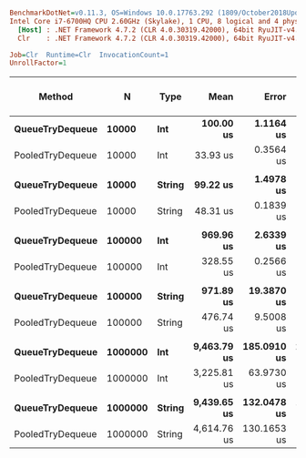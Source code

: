 ``` ini

BenchmarkDotNet=v0.11.3, OS=Windows 10.0.17763.292 (1809/October2018Update/Redstone5)
Intel Core i7-6700HQ CPU 2.60GHz (Skylake), 1 CPU, 8 logical and 4 physical cores
  [Host] : .NET Framework 4.7.2 (CLR 4.0.30319.42000), 64bit RyuJIT-v4.7.3324.0
  Clr    : .NET Framework 4.7.2 (CLR 4.0.30319.42000), 64bit RyuJIT-v4.7.3324.0

Job=Clr  Runtime=Clr  InvocationCount=1  
UnrollFactor=1  

```
|           Method |       N |   Type |        Mean |       Error |      StdDev |      Median | Ratio | RatioSD | Gen 0/1k Op | Gen 1/1k Op | Gen 2/1k Op | Allocated Memory/Op |
|----------------- |-------- |------- |------------:|------------:|------------:|------------:|------:|--------:|------------:|------------:|------------:|--------------------:|
|  **QueueTryDequeue** |   **10000** |    **Int** |   **100.00 us** |   **1.1164 us** |   **0.8716 us** |   **100.39 us** |  **1.00** |    **0.00** |           **-** |           **-** |           **-** |                   **-** |
| PooledTryDequeue |   10000 |    Int |    33.93 us |   0.3564 us |   0.2976 us |    34.01 us |  0.34 |    0.00 |           - |           - |           - |                   - |
|                  |         |        |             |             |             |             |       |         |             |             |             |                     |
|  **QueueTryDequeue** |   **10000** | **String** |    **99.22 us** |   **1.4978 us** |   **1.2507 us** |    **98.87 us** |  **1.00** |    **0.00** |           **-** |           **-** |           **-** |                   **-** |
| PooledTryDequeue |   10000 | String |    48.31 us |   0.1839 us |   0.1435 us |    48.28 us |  0.49 |    0.01 |           - |           - |           - |                   - |
|                  |         |        |             |             |             |             |       |         |             |             |             |                     |
|  **QueueTryDequeue** |  **100000** |    **Int** |   **969.96 us** |   **2.6339 us** |   **2.3349 us** |   **970.16 us** |  **1.00** |    **0.00** |           **-** |           **-** |           **-** |                   **-** |
| PooledTryDequeue |  100000 |    Int |   328.55 us |   0.2566 us |   0.2142 us |   328.61 us |  0.34 |    0.00 |           - |           - |           - |                   - |
|                  |         |        |             |             |             |             |       |         |             |             |             |                     |
|  **QueueTryDequeue** |  **100000** | **String** |   **971.89 us** |  **19.3870 us** |  **29.0176 us** |   **987.91 us** |  **1.00** |    **0.00** |           **-** |           **-** |           **-** |                   **-** |
| PooledTryDequeue |  100000 | String |   476.74 us |   9.5008 us |  21.4450 us |   483.28 us |  0.49 |    0.02 |           - |           - |           - |                   - |
|                  |         |        |             |             |             |             |       |         |             |             |             |                     |
|  **QueueTryDequeue** | **1000000** |    **Int** | **9,463.79 us** | **185.0910 us** | **277.0354 us** | **9,456.75 us** |  **1.00** |    **0.00** |           **-** |           **-** |           **-** |                   **-** |
| PooledTryDequeue | 1000000 |    Int | 3,225.81 us |  63.9730 us | 175.1251 us | 3,123.79 us |  0.34 |    0.02 |           - |           - |           - |                   - |
|                  |         |        |             |             |             |             |       |         |             |             |             |                     |
|  **QueueTryDequeue** | **1000000** | **String** | **9,439.65 us** | **132.0478 us** | **123.5176 us** | **9,434.69 us** |  **1.00** |    **0.00** |           **-** |           **-** |           **-** |                   **-** |
| PooledTryDequeue | 1000000 | String | 4,614.76 us | 130.1653 us | 121.7567 us | 4,563.27 us |  0.49 |    0.01 |           - |           - |           - |                   - |
